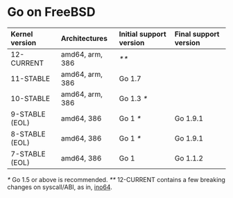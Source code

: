 # Go on FreeBSD

| **Kernel version** | **Architectures** | **Initial support version** | **Final support version** |
|:-------------------|:------------------|:----------------------------|:--------------------------|
| 12-CURRENT         | amd64, arm, 386   | _**_                        |                           |
| 11-STABLE          | amd64, arm, 386   | Go 1.7                      |                           |
| 10-STABLE          | amd64, arm, 386   | Go 1.3 _*_                  |                           |
| 9-STABLE (EOL)     | amd64, 386        | Go 1 _*_                    | Go 1.9.1                  |
| 8-STABLE (EOL)     | amd64, 386        | Go 1 _*_                    | Go 1.9.1                  |
| 7-STABLE (EOL)     | amd64, 386        | Go 1                        | Go 1.1.2                  |

_*_ Go 1.5 or above is recommended.
_**_ 12-CURRENT contains a few breaking changes on syscall/ABI, as in, [ino64](https://svnweb.freebsd.org/base?view=revision&revision=318736).